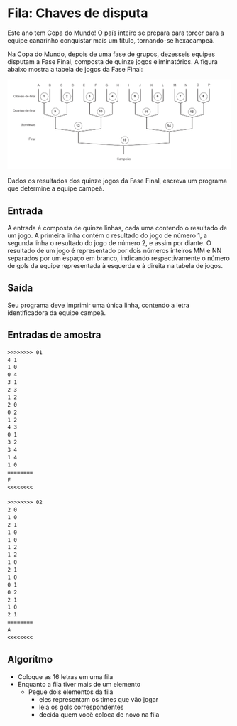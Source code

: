 # Fila: Chaves de disputa

Este ano tem Copa do Mundo! O país inteiro se prepara para torcer para a equipe canarinho conquistar mais um título, tornando-se hexacampeã.

Na Copa do Mundo, depois de uma fase de grupos, dezesseis equipes disputam a Fase Final, composta de quinze jogos eliminatórios. A figura abaixo mostra a tabela de jogos da Fase Final:

![_](https://raw.githubusercontent.com/qxcodeed/arcade/master/base/chaves/cover.jpg)

Dados os resultados dos quinze jogos da Fase Final, escreva um programa que determine a equipe campeã.

## Entrada

A entrada é composta de quinze linhas, cada uma contendo o resultado de um jogo. A primeira linha contém o resultado do jogo de número 1, a segunda linha o resultado do jogo de número 2, e assim por diante. O resultado de um jogo é representado por dois números inteiros MM e NN separados por um espaço em branco, indicando respectivamente o número de gols da equipe representada à esquerda e à direita na tabela de jogos.

## Saída

Seu programa deve imprimir uma única linha, contendo a letra identificadora da equipe campeã.

## Entradas de amostra

```txt
>>>>>>>> 01
4 1
1 0
0 4
3 1
2 3
1 2
2 0
0 2
1 2
4 3
0 1
3 2
3 4
1 4
1 0
========
F
<<<<<<<<

>>>>>>>> 02
2 0
1 0
2 1
1 0
1 0
1 2
1 2
1 0
2 1
1 0
0 1
0 2
2 1
1 0
2 1
========
A
<<<<<<<<
```

## Algorítmo

- Coloque as 16 letras em uma fila
- Enquanto a fila tiver mais de um elemento
  - Pegue dois elementos da fila
    - eles representam os times que vão jogar
    - leia os gols correspondentes
    - decida quem você coloca de novo na fila
